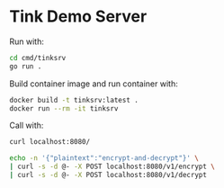 # Tink Demo Server

Run with:

```bash
cd cmd/tinksrv
go run .
```

Build container image and run container with:

```bash
docker build -t tinksrv:latest .
docker run --rm -it tinksrv
```

Call with:

```bash
curl localhost:8080/

echo -n '{"plaintext":"encrypt-and-decrypt"}' \
| curl -s -d @- -X POST localhost:8080/v1/encrypt \
| curl -s -d @- -X POST localhost:8080/v1/decrypt
```
